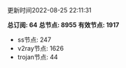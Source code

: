 更新时间2022-08-25 22:11:31

**总订阅: 64**
**总节点: 8955**
**有效节点: 1917**
- ss节点: 247
- v2ray节点: 1626
- trojan节点: 44
